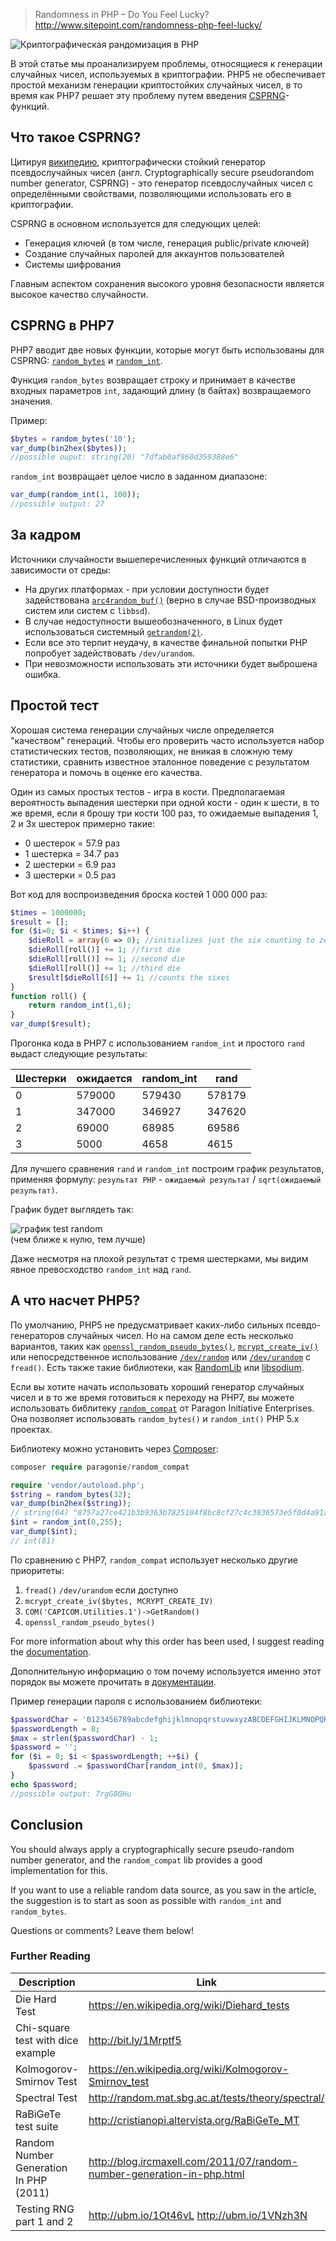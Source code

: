 >Randomness in PHP – Do You Feel Lucky?
http://www.sitepoint.com/randomness-php-feel-lucky/

![Криптографическая рандомизация в PHP](https://habrastorage.org/files/dd7/176/96c/dd717696cc1a4dc69497bb7d06734f94.jpg "Криптографическая рандомизация в PHP")

В этой статье мы проанализируем проблемы, относящиеся к генерации случайных чисел, используемых в криптографии. PHP5 не обеспечивает простой механизм генерации криптостойких случайных чисел, в то время как PHP7 решает эту проблему путем введения [CSPRNG](https://ru.wikipedia.org/wiki/Криптографически_стойкий_генератор_псевдослучайных_чисел)-функций.

## Что такое CSPRNG?

Цитируя [википедию](https://ru.wikipedia.org/wiki/Криптографически_стойкий_генератор_псевдослучайных_чисел), криптографически стойкий генератор псевдослучайных чисел (англ. Cryptographically secure pseudorandom number generator, CSPRNG) - это генератор псевдослучайных чисел с определёнными свойствами, позволяющими использовать его в криптографии.

CSPRNG в основном используется для следующих целей:

*	Генерация ключей (в том числе, генерация public/private ключей)
*	Создание случайных паролей для аккаунтов пользователей
*	Системы шифрования

Главным аспектом сохранения высокого уровня безопасности является высокое качество случайности.

## CSPRNG в PHP7

PHP7 вводит две новых функции, которые могут быть использованы для CSPRNG: [`random_bytes`](http://php.net/manual/en/function.random-bytes.php) и [`random_int`](http://php.net/manual/en/function.random-int.php).

Функция `random_bytes` возвращает строку и принимает в качестве входных параметров `int`, задающий длину (в байтах) возвращаемого значения.

Пример:

```php
$bytes = random_bytes('10');
var_dump(bin2hex($bytes));
//possible ouput: string(20) "7dfab0af960d359388e6"  
```

`random_int` возвращает целое число в заданном диапазоне:

```php
var_dump(random_int(1, 100));
//possible output: 27
```

## За кадром

Источники случайности вышеперечисленных функций отличаются в зависимости от среды:

*	На других платформах - при условии доступности будет задействована [`arc4random_buf()`](http://www.openbsd.org/cgi-bin/man.cgi/OpenBSD-current/man3/arc4random.3) (верно в случае BSD-производных систем или систем с `libbsd`).
*   В случае недоступности вышеобозначенного, в Linux будет использоваться системный [`getrandom(2)`](http://man7.org/linux/man-pages/man2/getrandom.2.html).
*	Если все это терпит неудачу, в качестве финальной попытки PHP попробует задействовать `/dev/urandom`.
*	При невозможности использовать эти источники будет выброшена ошибка.

## Простой тест

Хорошая система генерации случайных числе определяется "качеством" генераций. Чтобы его проверить часто используется набор статистических тестов, позволяющих, не вникая в сложную тему статистики, сравнить известное эталонное поведение с результатом генератора и помочь в оценке его качества.

Один из самых простых тестов - игра в кости. Предполагаемая вероятность выпадения шестерки при одной кости - один к шести, в то же время, если я брошу три кости 100 раз, то ожидаемые выпадения 1, 2 и 3х шестерок примерно такие:

*   0 шестерок = 57.9 раз
*   1 шестерка = 34.7 раз
*   2 шестерки = 6.9 раз
*   3 шестерки = 0.5 раз

Вот код для воспроизведения броска костей 1 000 000 раз:

```php
$times = 1000000;
$result = [];
for ($i=0; $i < $times; $i++) {
    $dieRoll = array(6 => 0); //initializes just the six counting to zero
    $dieRoll[roll()] += 1; //first die
    $dieRoll[roll()] += 1; //second die
    $dieRoll[roll()] += 1; //third die
    $result[$dieRoll[6]] += 1; //counts the sixes
}
function roll() {
    return random_int(1,6);
}
var_dump($result);
```

Прогонка кода в PHP7 c использованием `random_int` и простого `rand` выдаст следующие результаты:

| Шестерки | ожидается | random_int | rand   |
|----------|-----------|------------|--------|
| 0        | 579000    | 579430     | 578179 |
| 1        | 347000    | 346927     | 347620 |
| 2        | 69000     | 68985      | 69586  |
| 3        | 5000      | 4658       | 4615   |

Для лучшего сравнения `rand` и `random_int` построим график результатов, применяя формулу: `результат PHP` - `ожидаемый результат` / `sqrt(ожидаемый результат)`.

График будет выглядеть так:

![график test random](https://habrastorage.org/files/942/335/eef/942335eef1ae4f09935722986e17d66a.png "график test random")  
(чем ближе к нулю, тем лучше)

Даже несмотря на плохой результат с тремя шестерками, мы видим явное превосходство `random_int` над `rand`.

## А что насчет PHP5?

По умолчанию, PHP5 не предусматривает каких-либо сильных псевдо-генераторов случайных чисел. Но на самом деле есть несколько вариантов, таких как [`openssl_random_pseudo_bytes()`](http://php.net/manual/en/function.openssl-random-pseudo-bytes.php), [`mcrypt_create_iv()`](http://php.net/manual/en/function.mcrypt-create-iv.php) или непосредственное использование [`/dev/random`](https://en.wikipedia.org/wiki//dev/random) или [`/dev/urandom`](https://en.wikipedia.org/wiki//dev/random) с `fread()`. Есть также такие библиотеки, как [RandomLib](https://github.com/ircmaxell/RandomLib) или [libsodium](https://pecl.php.net/package/libsodium).

Если вы хотите начать использовать хороший генератор случайных чисел и в то же время готовиться к переходу на PHP7, вы можете использовать библитеку [`random_compat`](https://github.com/paragonie/random_compat) от Paragon Initiative Enterprises. Она позволяет использовать `random_bytes()` и `random_int()` PHP 5.х проектах.

Библиотеку можно установить через [Composer](https://getcomposer.org/):

```php
composer require paragonie/random_compat

require 'vendor/autoload.php';
$string = random_bytes(32);
var_dump(bin2hex($string));
// string(64) "8757a27ce421b3b9363b7825104f8bc8cf27c4c3036573e5f0d4a91ad2aaec6f"
$int = random_int(0,255);
var_dump($int);
// int(81)
```

По сравнению с PHP7, `random_compat` использует несколько другие приоритеты:

1.	`fread()` `/dev/urandom` если доступно
2.	`mcrypt_create_iv($bytes, MCRYPT_CREATE_IV)`
3.	`COM('CAPICOM.Utilities.1')->GetRandom()`
4.	`openssl_random_pseudo_bytes()`

For more information about why this order has been used, I suggest reading the [documentation](https://github.com/paragonie/random_compat/blob/master/ERRATA.md).

Дополнительную информацию о том почему используется именно этот порядок вы можете прочитать в [документации](https://github.com/paragonie/random_compat/blob/master/ERRATA.md).

Пример генерации пароля с использованием библиотеки:

```php
$passwordChar = '0123456789abcdefghijklmnopqrstuvwxyzABCDEFGHIJKLMNOPQRSTUVWXYZ';
$passwordLength = 8;
$max = strlen($passwordChar) - 1;
$password = '';
for ($i = 0; $i < $passwordLength; ++$i) {
    $password .= $passwordChar[random_int(0, $max)];
}
echo $password;
//possible output: 7rgG8GHu
```

## Conclusion

You should always apply a cryptographically secure pseudo-random number generator, and the `random_compat` lib provides a good implementation for this.

If you want to use a reliable random data source, as you saw in the article, the suggestion is to start as soon as possible with `random_int` and `random_bytes`.

Questions or comments? Leave them below!

### Further Reading

| Description                            | Link                                                                   |
|----------------------------------------|------------------------------------------------------------------------|
| Die Hard Test                          | https://en.wikipedia.org/wiki/Diehard_tests                            |
| Chi-square test with dice example      | http://bit.ly/1Mrptf5                                                  |
| Kolmogorov-Smirnov Test                | https://en.wikipedia.org/wiki/Kolmogorov-Smirnov_test                  |
| Spectral Test                          | http://random.mat.sbg.ac.at/tests/theory/spectral/                     |
| RaBiGeTe test suite                    | http://cristianopi.altervista.org/RaBiGeTe_MT                          |
| Random Number Generation In PHP (2011) | http://blog.ircmaxell.com/2011/07/random-number-generation-in-php.html |
| Testing RNG part 1 and 2               | http://ubm.io/1Ot46vL http://ubm.io/1VNzh3N                            |


